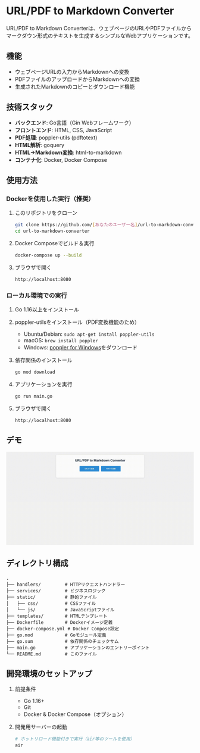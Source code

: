 # URL/PDF to Markdown Converter

URL/PDF to Markdown Converterは、ウェブページのURLやPDFファイルからマークダウン形式のテキストを生成するシンプルなWebアプリケーションです。

## 機能

- ウェブページURLの入力からMarkdownへの変換
- PDFファイルのアップロードからMarkdownへの変換
- 生成されたMarkdownのコピーとダウンロード機能


## 技術スタック

- **バックエンド**: Go言語（Gin Webフレームワーク）
- **フロントエンド**: HTML, CSS, JavaScript
- **PDF処理**: poppler-utils (pdftotext)
- **HTML解析**: goquery
- **HTML→Markdown変換**: html-to-markdown
- **コンテナ化**: Docker, Docker Compose

## 使用方法

### Dockerを使用した実行（推奨）

1. このリポジトリをクローン
   ```bash
   git clone https://github.com/[あなたのユーザー名]/url-to-markdown-converter.git
   cd url-to-markdown-converter
   ```

2. Docker Composeでビルド＆実行
   ```bash
   docker-compose up --build
   ```

3. ブラウザで開く
   ```
   http://localhost:8080
   ```

### ローカル環境での実行

1. Go 1.16以上をインストール
2. poppler-utilsをインストール（PDF変換機能のため）
   - Ubuntu/Debian: `sudo apt-get install poppler-utils`
   - macOS: `brew install poppler`
   - Windows: [poppler for Windows](https://blog.alivate.com.au/poppler-windows/)をダウンロード

3. 依存関係のインストール
   ```bash
   go mod download
   ```

4. アプリケーションを実行
   ```bash
   go run main.go
   ```

5. ブラウザで開く
   ```
   http://localhost:8080

   ```
## デモ

![デモ](demo/demo_.gif)

## ディレクトリ構成

```
.
├── handlers/         # HTTPリクエストハンドラー
├── services/         # ビジネスロジック
├── static/           # 静的ファイル
│   ├── css/          # CSSファイル
│   └── js/           # JavaScriptファイル
├── templates/        # HTMLテンプレート
├── Dockerfile        # Dockerイメージ定義
├── docker-compose.yml # Docker Compose設定
├── go.mod            # Goモジュール定義
├── go.sum            # 依存関係のチェックサム
├── main.go           # アプリケーションのエントリーポイント
└── README.md         # このファイル
```

## 開発環境のセットアップ

1. 前提条件
   - Go 1.16+
   - Git
   - Docker & Docker Compose（オプション）

2. 開発用サーバーの起動
   ```bash
   # ホットリロード機能付きで実行（air等のツールを使用）
   air
   ```



